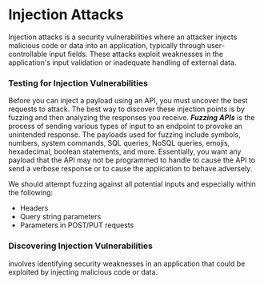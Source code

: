# Injection Attacks
Injection attacks is a security vulnerabilities where an attacker injects malicious code or data into an application, typically through user-controllable input fields. These attacks exploit weaknesses in the application's input validation or inadequate handling of external data.

### Testing for Injection Vulnerabilities
Before you can inject a payload using an API, you must uncover the best requests to attack. The best way to discover these injection points is by fuzzing and then analyzing the responses you receive. ***Fuzzing APIs*** is the process of sending various types of input to an endpoint to provoke an unintended response. The payloads used for fuzzing include symbols, numbers, system commands, SQL queries, NoSQL queries, emojis, hexadecimal, boolean statements, and more. Essentially, you want any payload that the API may not be programmed to handle to cause the API to send a verbose response or to cause the application to behave adversely.

We should attempt fuzzing against all potential inputs and especially within the following:
- Headers
- Query string parameters
- Parameters in POST/PUT requests

### Discovering Injection Vulnerabilities
involves identifying security weaknesses in an application that could be exploited by injecting malicious code or data.
